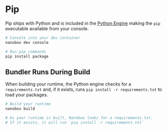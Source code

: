 # Pip

Pip ships with Python and is included in the [Python Engine](https://github.com/nanobox-io/nanobox-engine-ruby) making the `pip` executable available from your console.

```bash
# Console into your dev container
nanobox dev console

# Run pip commands
pip install package
```

## Bundler Runs During Build
When building your runtime, the Python engine checks for a `requirements.txt` and, if it exists, runs `pip install -r requirements.txt` to load your packages.

```bash
# Build your runtime
nanobox build

# As your runtime is built, Nanobox looks for a requirements.txt.
# If it exists, it will run `pip install -r requirements.txt`
```
